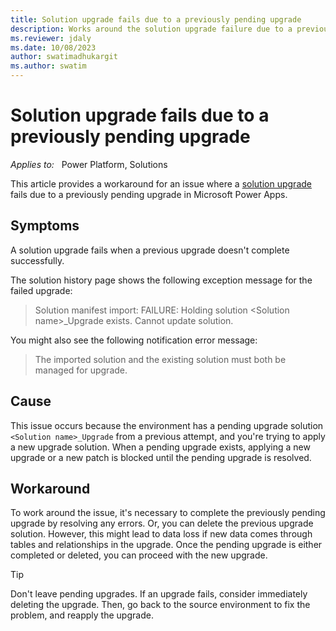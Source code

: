 ```yaml
---
title: Solution upgrade fails due to a previously pending upgrade
description: Works around the solution upgrade failure due to a previously pending upgrade in Power Apps.
ms.reviewer: jdaly
ms.date: 10/08/2023
author: swatimadhukargit
ms.author: swatim
---
```

# Solution upgrade fails due to a previously pending upgrade

_Applies to:_ &nbsp; Power Platform, Solutions

This article provides a workaround for an issue where a [solution upgrade](/power-apps/maker/data-platform/update-solutions) fails due to a previously pending upgrade in Microsoft Power Apps.

## Symptoms

A solution upgrade fails when a previous upgrade doesn't complete successfully.

The solution history page shows the following exception message for the failed upgrade:

> Solution manifest import: FAILURE: Holding solution \<Solution name\>_Upgrade exists. Cannot update solution.

You might also see the following notification error message:

> The imported solution and the existing solution must both be managed for upgrade.

## Cause

This issue occurs because the environment has a pending upgrade solution `<Solution name>_Upgrade` from a previous attempt, and you're trying to apply a new upgrade solution. When a pending upgrade exists, applying a new upgrade or a new patch is blocked until the pending upgrade is resolved.

## Workaround

To work around the issue, it's necessary to complete the previously pending upgrade by resolving any errors. Or, you can delete the previous upgrade solution. However, this might lead to data loss if new data comes through tables and relationships in the upgrade. Once the pending upgrade is either completed or deleted, you can proceed with the new upgrade.

> [!TIP]
> Don't leave pending upgrades.
> If an upgrade fails, consider immediately deleting the upgrade. Then, go back to the source environment to fix the problem, and reapply the upgrade.

